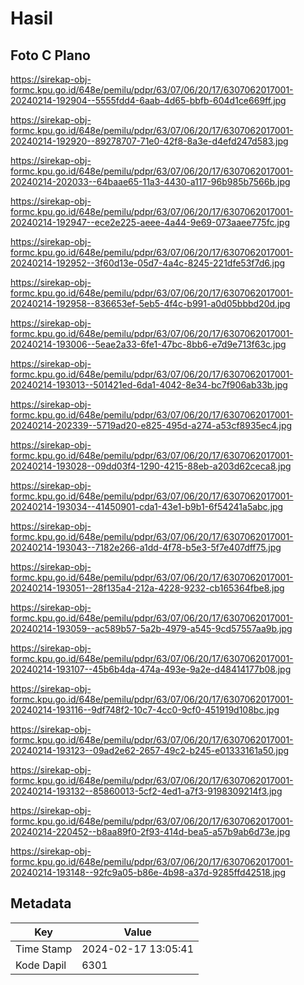 # Hasil

## Foto C Plano

https://sirekap-obj-formc.kpu.go.id/648e/pemilu/pdpr/63/07/06/20/17/6307062017001-20240214-192904--5555fdd4-6aab-4d65-bbfb-604d1ce669ff.jpg

https://sirekap-obj-formc.kpu.go.id/648e/pemilu/pdpr/63/07/06/20/17/6307062017001-20240214-192920--89278707-71e0-42f8-8a3e-d4efd247d583.jpg

https://sirekap-obj-formc.kpu.go.id/648e/pemilu/pdpr/63/07/06/20/17/6307062017001-20240214-202033--64baae65-11a3-4430-a117-96b985b7566b.jpg

https://sirekap-obj-formc.kpu.go.id/648e/pemilu/pdpr/63/07/06/20/17/6307062017001-20240214-192947--ece2e225-aeee-4a44-9e69-073aaee775fc.jpg

https://sirekap-obj-formc.kpu.go.id/648e/pemilu/pdpr/63/07/06/20/17/6307062017001-20240214-192952--3f60d13e-05d7-4a4c-8245-221dfe53f7d6.jpg

https://sirekap-obj-formc.kpu.go.id/648e/pemilu/pdpr/63/07/06/20/17/6307062017001-20240214-192958--836653ef-5eb5-4f4c-b991-a0d05bbbd20d.jpg

https://sirekap-obj-formc.kpu.go.id/648e/pemilu/pdpr/63/07/06/20/17/6307062017001-20240214-193006--5eae2a33-6fe1-47bc-8bb6-e7d9e713f63c.jpg

https://sirekap-obj-formc.kpu.go.id/648e/pemilu/pdpr/63/07/06/20/17/6307062017001-20240214-193013--501421ed-6da1-4042-8e34-bc7f906ab33b.jpg

https://sirekap-obj-formc.kpu.go.id/648e/pemilu/pdpr/63/07/06/20/17/6307062017001-20240214-202339--5719ad20-e825-495d-a274-a53cf8935ec4.jpg

https://sirekap-obj-formc.kpu.go.id/648e/pemilu/pdpr/63/07/06/20/17/6307062017001-20240214-193028--09dd03f4-1290-4215-88eb-a203d62ceca8.jpg

https://sirekap-obj-formc.kpu.go.id/648e/pemilu/pdpr/63/07/06/20/17/6307062017001-20240214-193034--41450901-cda1-43e1-b9b1-6f54241a5abc.jpg

https://sirekap-obj-formc.kpu.go.id/648e/pemilu/pdpr/63/07/06/20/17/6307062017001-20240214-193043--7182e266-a1dd-4f78-b5e3-5f7e407dff75.jpg

https://sirekap-obj-formc.kpu.go.id/648e/pemilu/pdpr/63/07/06/20/17/6307062017001-20240214-193051--28f135a4-212a-4228-9232-cb165364fbe8.jpg

https://sirekap-obj-formc.kpu.go.id/648e/pemilu/pdpr/63/07/06/20/17/6307062017001-20240214-193059--ac589b57-5a2b-4979-a545-9cd57557aa9b.jpg

https://sirekap-obj-formc.kpu.go.id/648e/pemilu/pdpr/63/07/06/20/17/6307062017001-20240214-193107--45b6b4da-474a-493e-9a2e-d48414177b08.jpg

https://sirekap-obj-formc.kpu.go.id/648e/pemilu/pdpr/63/07/06/20/17/6307062017001-20240214-193116--9df748f2-10c7-4cc0-9cf0-451919d108bc.jpg

https://sirekap-obj-formc.kpu.go.id/648e/pemilu/pdpr/63/07/06/20/17/6307062017001-20240214-193123--09ad2e62-2657-49c2-b245-e01333161a50.jpg

https://sirekap-obj-formc.kpu.go.id/648e/pemilu/pdpr/63/07/06/20/17/6307062017001-20240214-193132--85860013-5cf2-4ed1-a7f3-9198309214f3.jpg

https://sirekap-obj-formc.kpu.go.id/648e/pemilu/pdpr/63/07/06/20/17/6307062017001-20240214-220452--b8aa89f0-2f93-414d-bea5-a57b9ab6d73e.jpg

https://sirekap-obj-formc.kpu.go.id/648e/pemilu/pdpr/63/07/06/20/17/6307062017001-20240214-193148--92fc9a05-b86e-4b98-a37d-9285ffd42518.jpg


## Metadata

| Key        | Value               |
| ---------- | ------------------- |
| Time Stamp | 2024-02-17 13:05:41 |
| Kode Dapil | 6301                |



